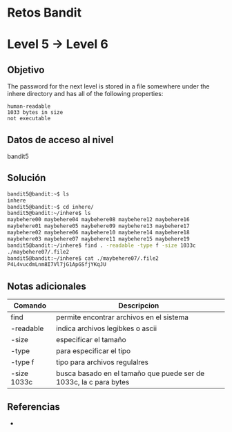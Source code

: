 # Retos Bandit

# Level 5 → Level 6

## Objetivo
The password for the next level is stored in a file somewhere under the inhere directory and has all of the following properties:

	human-readable
	1033 bytes in size
	not executable

## Datos de acceso al nivel
bandit5

## Solución
```bash
bandit5@bandit:~$ ls
inhere
bandit5@bandit:~$ cd inhere/
bandit5@bandit:~/inhere$ ls
maybehere00 maybehere04 maybehere08 maybehere12 maybehere16
maybehere01 maybehere05 maybehere09 maybehere13 maybehere17
maybehere02 maybehere06 maybehere10 maybehere14 maybehere18
maybehere03 maybehere07 maybehere11 maybehere15 maybehere19
bandit5@bandit:~/inhere$ find . -readable -type f -size 1033c
./maybehere07/.file2
bandit5@bandit:~/inhere$ cat ./maybehere07/.file2
P4L4vucdmLnm8I7Vl7jG1ApGSfjYKqJU
```
## Notas adicionales
| Comando | Descripcion |
|---------|-------------|
| find | permite encontrar archivos en el sistema
| -readable | indica archivos legibkes o ascii
| -size | especificar el tamaño
| -type | para especificar el tipo
| -type f | tipo para archivos regulalres
| -size 1033c | busca basado en el tamaño que puede ser de 1033c, la c para bytes


## Referencias
- []()